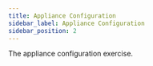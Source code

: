 ```yaml
---
title: Appliance Configuration
sidebar_label: Appliance Configuration
sidebar_position: 2
---
```


The appliance configuration exercise.
